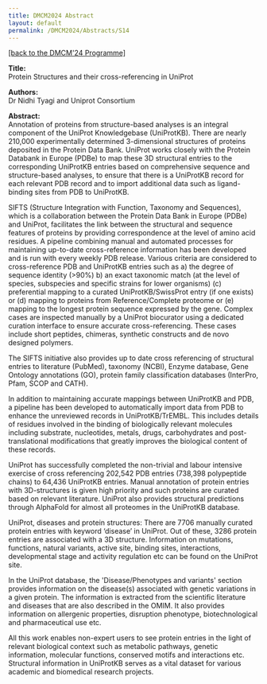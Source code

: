 ```yaml
---
title: DMCM2024 Abstract
layout: default
permalink: /DMCM2024/Abstracts/S14
---
```


[[back to the DMCM'24 Programme]](https://disease-maps.org/DMCM2024/programme/)

**Title:** \
Protein Structures and their cross-referencing in UniProt

**Authors:** \
Dr Nidhi Tyagi and Uniprot Consortium

**Abstract:** \
Annotation of proteins from structure-based analyses is an integral component of the UniProt Knowledgebase (UniProtKB). There are nearly 210,000 experimentally determined 3-dimensional structures of proteins deposited in the Protein Data Bank. UniProt works closely with the Protein Databank in Europe (PDBe) to map these 3D structural entries to the corresponding UniProtKB entries based on comprehensive sequence and structure-based analyses, to ensure that there is a UniProtKB record for each relevant PDB record and to import additional data such as ligand-binding sites from PDB to UniProtKB.

SIFTS (Structure Integration with Function, Taxonomy and Sequences), which is a collaboration between the Protein Data Bank in Europe (PDBe) and UniProt, facilitates the link between the structural and sequence features of proteins by providing correspondence at the level of amino acid residues. A pipeline combining manual and automated processes for maintaining up-to-date cross-reference information has been developed and is run with every weekly PDB release. Various criteria are considered to cross-reference PDB and UniProtKB entries such as a) the degree of sequence identity (>90%) b) an exact taxonomic match (at the level of species, subspecies and specific strains for lower organisms) (c) preferential mapping to a curated UniProtKB/SwissProt entry (if one exists) or (d) mapping to proteins from Reference/Complete proteome or (e) mapping to the longest protein sequence expressed by the gene. Complex cases are inspected manually by a UniProt biocurator using a dedicated curation interface to ensure accurate cross-referencing. These cases include short peptides, chimeras, synthetic constructs and de novo designed polymers.

The SIFTS initiative also provides up to date cross referencing of structural entries to literature (PubMed), taxonomy (NCBI), Enzyme database, Gene Ontology annotations (GO), protein family classification databases (InterPro, Pfam, SCOP and CATH).

In addition to maintaining accurate mappings between UniProtKB and PDB, a pipeline has been developed to automatically import data from PDB to enhance the unreviewed records in UniProtKB/TrEMBL. This includes details of residues involved in the binding of biologically relevant molecules including substrate, nucleotides, metals, drugs, carbohydrates and post-translational modifications that greatly improves the biological content of these records.

UniProt has successfully completed the non-trivial and labour intensive exercise of cross referencing 202,542 PDB entries (738,398 polypeptide chains) to 64,436 UniProtKB entries. Manual annotation of protein entries with 3D-structures is given high priority and such proteins are curated based on relevant literature. UniProt also provides structural predictions through AlphaFold for almost all proteomes in the UniProtKB database.

UniProt, diseases and protein structures: There are 7706 manually curated protein entries with keyword ‘disease’ in UniProt. Out of these, 3286 protein entries are associated with a 3D structure. Information on mutations, functions, natural variants, active site, binding sites, interactions, developmental stage and activity regulation etc can be found on the UniProt site.

In the UniProt database, the 'Disease/Phenotypes and variants' section provides information on the disease(s) associated with genetic variations in a given protein. The information is extracted from the scientific literature and diseases that are also described in the OMIM. It also provides information on allergenic properties, disruption phenotype, biotechnological and pharmaceutical use etc.

All this work enables non-expert users to see protein entries in the light of relevant biological context such as metabolic pathways, genetic information, molecular functions, conserved motifs and interactions etc. Structural information in UniProtKB serves as a vital dataset for various academic and biomedical research projects.

